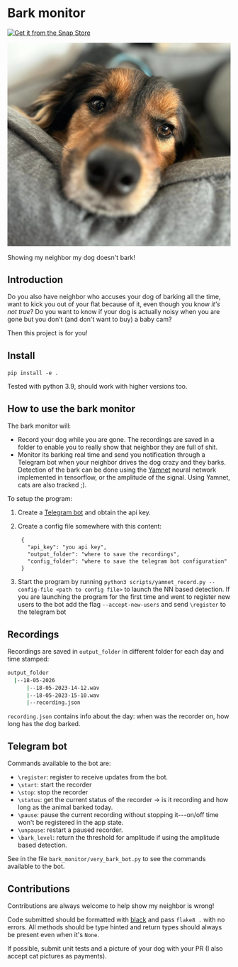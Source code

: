 # Bark monitor

[![Get it from the Snap Store](https://snapcraft.io/static/images/badges/en/snap-store-black.svg)](https://snapcraft.io/bark-monitor)

![](images/watson.jpg)

Showing my neighbor my dog doesn't bark!

## Introduction

Do you also have neighbor who accuses your dog of barking all the time, want to kick you out of your flat because of it, even though you know _it's not true_?
Do you want to know if your dog is actually noisy when you are gone but you don't (and don't want to buy) a baby cam?

Then this project is for you!

## Install

`pip install -e .`

Tested with python 3.9, should work with higher versions too.

## How to use the bark monitor

The bark monitor will:

* Record your dog while you are gone.
  The recordings are saved in a folder to enable you to really show that neighbor they are full of shit.
* Monitor its barking real time and send you notification through a Telegram bot when your neighbor drives the dog crazy and they barks.
  Detection of the bark can be done using the [Yamnet](https://www.tensorflow.org/hub/tutorials/yamnet) neural network implemented in tensorflow, or the amplitude of the signal.
  Using Yamnet, cats are also tracked ;).

To setup the program:

1. Create a [Telegram bot](https://www.rowy.io/blog/create-telegram-bot) and obtain the api key.
2. Create a config file somewhere with this content:

   ```
    {
      "api_key": "you api key",
      "output_folder": "where to save the recordings",
      "config_folder": "where to save the telegram bot configuration"
    }

    ```

3. Start the program by running `python3 scripts/yamnet_record.py --config-file <path to config file>` to launch the NN based detection.
   If you are launching the program for the first time and went to register new users to the bot add the flag `--accept-new-users` and send `\register` to the telegram bot

## Recordings

Recordings are saved in `output_folder` in different folder for each day and time stamped:

```bash
output_folder
  |--18-05-2026
      |--18-05-2023-14-12.wav
      |--18-05-2023-15-10.wav
      |--recording.json

```

`recording.json` contains info about the day: when was the recorder on, how long has the dog barked.

## Telegram bot

Commands available to the bot are:

* `\register`: register to receive updates from the bot.
* `\start`: start the recorder
* `\stop`: stop the recorder
* `\status`: get the current status of the recorder -> is it recording and how long as the animal barked today.
* `\pause`: pause the current recording without stopping it---on/off time won't be registered in the app state.
* `\unpause`: restart a paused recorder.
* `\bark_level`: return the threshold for amplitude if using the amplitude based detection.

See in the file `bark_monitor/very_bark_bot.py` to see the commands available to the bot.

## Contributions

Contributions are always welcome to help show my neighbor is wrong!

Code submitted should be formatted with [black](https://pypi.org/project/black/) and pass `flake8 .` with no errors.
All methods should be type hinted and return types should always be present even when it's `None`.

If possible, submit unit tests and a picture of your dog with your PR (I also accept cat pictures as payments).
